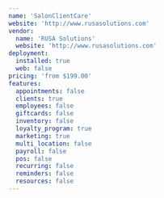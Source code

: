 ```yaml
---
name: 'SalonClientCare'
website: 'http://www.rusasolutions.com'
vendor:
  name: 'RUSA Solutions'
  website: 'http://www.rusasolutions.com'
deployment:
  installed: true
  web: false
pricing: 'from $199.00'
features:
  appointments: false
  clients: true
  employees: false
  giftcards: false
  inventory: false
  loyalty_program: true
  marketing: true
  multi_location: false
  payroll: false
  pos: false
  recurring: false
  reminders: false
  resources: false
---
```

